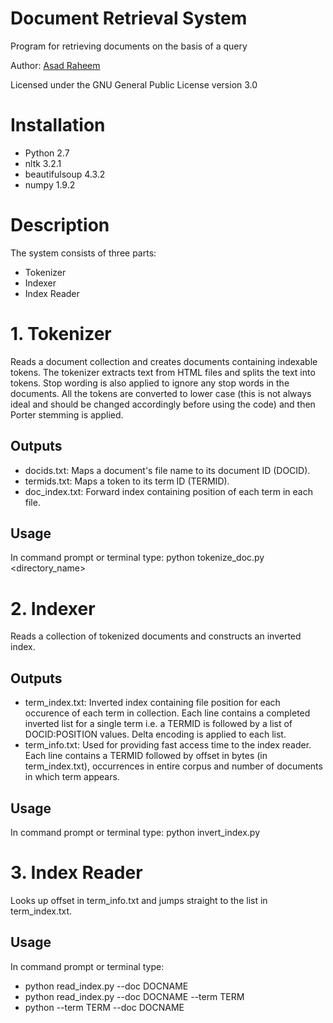 # Document Retrieval System
Program for retrieving documents on the basis of a query

Author: [Asad Raheem](https://github.com/tehmas)

Licensed under the GNU General Public License version 3.0

# Installation
<ul>
<li>Python 2.7</li>
<li>nltk 3.2.1</li>
<li>beautifulsoup 4.3.2</li>
<li>numpy 1.9.2</li>
</ul>

# Description
The system consists of three parts:
<ul>
<li>Tokenizer</li>
<li>Indexer</li>
<li>Index Reader</li>
</ul>

<h1>1. Tokenizer</h1>
Reads a document collection and creates documents containing indexable tokens. The tokenizer extracts text from HTML files and splits the text into tokens. Stop wording is also applied to ignore any stop words in the documents. All the tokens are converted to lower case (this is not always ideal and should be changed accordingly before using the code) and then Porter stemming is applied.

<h2>Outputs</h2>
<ul>
<li>docids.txt: Maps a document's file name to its document ID (DOCID).</li>
<li>termids.txt: Maps a token to its term ID (TERMID).</li>
<li>doc_index.txt: Forward index containing position of each term in each file.</li>
</ul>

<h2>Usage</h2>
In command prompt or terminal type: python tokenize_doc.py &lt;directory_name&gt;

<h1>2. Indexer</h1>
Reads a collection of tokenized documents and constructs an inverted index.

<h2>Outputs</h2>
<ul>
<li>term_index.txt: Inverted index containing file position for each occurence of each term in collection. Each line contains a completed inverted list for a single term i.e. a TERMID is followed by a list of DOCID:POSITION values. Delta encoding is applied to each list.</li>
<li>term_info.txt: Used for providing fast access time to the index reader. Each line contains a TERMID followed by offset in bytes (in term_index.txt), occurrences in entire corpus and number of documents in which term appears.</li>
</ul>

<h2>Usage</h2>
In command prompt or terminal type: python invert_index.py

<h1>3. Index Reader</h1>
Looks up offset in term_info.txt and jumps straight to the list in term_index.txt.

<h2>Usage</h2>
In command prompt or terminal type: 
<ul>
<li>python read_index.py --doc DOCNAME</li>
<li>python read_index.py --doc DOCNAME --term TERM</li>
<li>python --term TERM --doc DOCNAME</li>
</ul>
